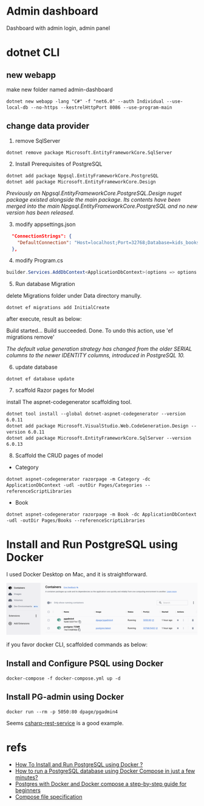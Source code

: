 Admin dashboard
============================

Dashboard with admin login, admin panel

# dotnet CLI

## new webapp

make new folder named admin-dashboard

```
dotnet new webapp -lang "C#" -f "net6.0" --auth Individual --use-local-db --no-https --kestrelHttpPort 8086 --use-program-main
```

## change data provider

1. remove SqlServer

```
dotnet remove package Microsoft.EntityFrameworkCore.SqlServer
```

2. Install Prerequisites of PostgreSQL

```
dotnet add package Npgsql.EntityFrameworkCore.PostgreSQL
dotnet add package Microsoft.EntityFrameworkCore.Design
```

_Previously an Npgsql.EntityFrameworkCore.PostgreSQL.Design nuget package existed alongside the main package. Its contents have been merged into the main Npgsql.EntityFrameworkCore.PostgreSQL and no new version has been released._

3. modify appsettings.json

```json
  "ConnectionStrings": {
    "DefaultConnection": "Host=localhost;Port=32768;Database=kids_bookstore;Username=postgres;Password=postgrespw"
  },
```

4. modify Program.cs

```csharp
builder.Services.AddDbContext<ApplicationDbContext>(options => options.UseNpgsql(connectionString));
```

5. Run database Migration

delete Migrations folder under Data directory manully.

```
dotnet ef migrations add InitialCreate
```

after execute, result as below:

Build started...
Build succeeded.
Done. To undo this action, use 'ef migrations remove'

_The default value generation strategy has changed from the older SERIAL columns to the newer IDENTITY columns, introduced in PostgreSQL 10._

6. update database

```
dotnet ef database update
```

7. scaffold Razor pages for Model

install The aspnet-codegenerator scaffolding tool.

```
dotnet tool install --global dotnet-aspnet-codegenerator --version 6.0.11
dotnet add package Microsoft.VisualStudio.Web.CodeGeneration.Design --version 6.0.11
dotnet add package Microsoft.EntityFrameworkCore.SqlServer --version 6.0.13
```

8. Scaffold the CRUD pages of model

- Category

```
dotnet aspnet-codegenerator razorpage -m Category -dc ApplicationDbContext -udl -outDir Pages/Categories --referenceScriptLibraries
```

- Book

```
dotnet aspnet-codegenerator razorpage -m Book -dc ApplicationDbContext -udl -outDir Pages/Books --referenceScriptLibraries
```

# Install and Run PostgreSQL using Docker

I used Docker Desktop on Mac, and it is straightforward.

![Docker Desktop Containers](./docker-desktop-containers.png)

if you favor docker CLI, scaffolded commands as below:

## Install and Configure PSQL using Docker

```
docker-compose -f docker-compose.yml up -d
```

## Install PG-admin using Docker

```
docker run --rm -p 5050:80 dpage/pgadmin4 
```

Seems [csharp-rest-service](https://github.com/trisberg/csharp-rest-service) is a good example.

# refs

- [How To Install and Run PostgreSQL using Docker ?](https://dev.to/shree_j/how-to-install-and-run-psql-using-docker-41j2)
- [How to run a PostgreSQL database using Docker Compose in just a few minutes?](https://blog.christian-schou.dk/run-postgresql-database-using-docker-compose/)
- [Postgres with Docker and Docker compose a step-by-step guide for beginners](https://geshan.com.np/blog/2021/12/docker-postgres/)
- [Compose file specification](https://docs.docker.com/compose/compose-file/)
